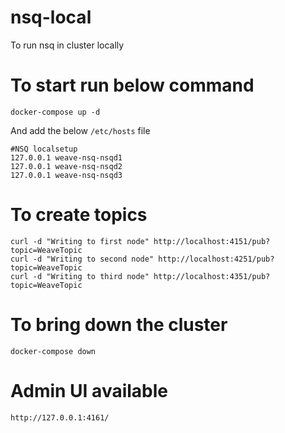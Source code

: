 # nsq-local
To run nsq in cluster locally

# To start run below command
```shell
docker-compose up -d
```

And add the below  `/etc/hosts` file
```text
#NSQ localsetup
127.0.0.1 weave-nsq-nsqd1
127.0.0.1 weave-nsq-nsqd2
127.0.0.1 weave-nsq-nsqd3
```

# To create topics
```shell
curl -d "Writing to first node" http://localhost:4151/pub?topic=WeaveTopic
curl -d "Writing to second node" http://localhost:4251/pub?topic=WeaveTopic
curl -d "Writing to third node" http://localhost:4351/pub?topic=WeaveTopic
```

# To bring down the cluster
```shell
docker-compose down
```

# Admin UI available
```
http://127.0.0.1:4161/
```
